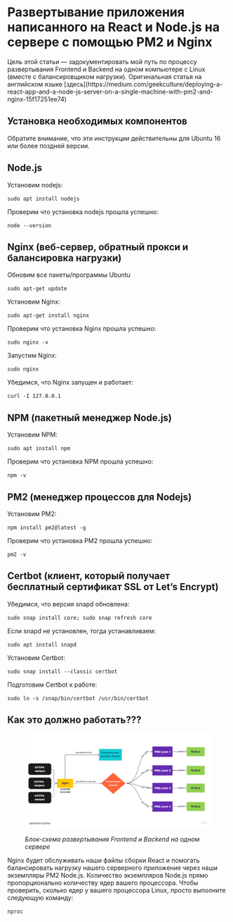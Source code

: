<h1>Развертывание приложения написанного на React и Node.js на сервере с помощью PM2 и Nginx</h1>
Цель этой статьи — задокументировать мой путь по процессу развертывания Frontend и Backend на одном компьютере с Linux (вместе с балансировщиком нагрузки).
Оригинальная статья на английском языке [здесь](https://medium.com/geekculture/deploying-a-react-app-and-a-node-js-server-on-a-single-machine-with-pm2-and-nginx-15f17251ee74)

<h2 style="backgroud-color: #BFEBED">Установка необходимых компонентов</h2>
Обратите внимание, что эти инструкции действительны для Ubuntu 16 или более поздней версии.

<h2>Node.js</h2>
Установим nodejs:

```
sudo apt install nodejs
```

Проверим что установка nodejs прошла успешно:
```
node --version
```
<h2>Nginx (веб-сервер, обратный прокси и балансировка нагрузки)</h2>

Обновим все пакеты/программы Ubuntu
```
sudo apt-get update
```

Установим Nginx:
```
sudo apt-get install nginx
```

Проверим что установка Nginx прошла успешно:
```
sudo nginx -v
```

Запустим Nginx:
```
sudo nginx
```

Убедимся, что Nginx запущен и работает:
```
curl -I 127.0.0.1
```

<h2>NPM (пакетный менеджер Node.js)</h2>

Установим NPM:
```
sudo apt install npm
```

Проверим что установка NPM прошла успешно:
```
npm -v
```
<h2>PM2 (менеджер процессов для Nodejs)</h2>

Установим PM2:
```
npm install pm2@latest -g
```

Проверим что установка PM2 прошла успешно:
```
pm2 -v
```

<h2>Certbot (клиент, который получает бесплатный сертификат SSL от Let’s Encrypt)</h2>
Убедимся, что версия snapd обновлена:

```
sudo snap install core; sudo snap refresh core
```
Если snapd не установлен, тогда устанавливаем:
```
sudo apt install snapd
```
Установим Certbot:
```
sudo snap install --classic certbot
```

Подготовим Certbot к работе:
```
sudo ln -s /snap/bin/certbot /usr/bin/certbot
```
<h2>Как это должно работать???</h2>
<figure class="sign">
  <p><img src="img/server.png"></p>
  <figcaption><i>Блок-схема развертывания Frontend и Backend на одном сервере</i></figcaption>
</figure>



    
Nginx будет обслуживать наши файлы сборки React и помогать балансировать нагрузку нашего серверного приложения через наши экземпляры PM2 Node.js. Количество экземпляров Node.js прямо пропорционально количеству ядер вашего процессора. Чтобы проверить, сколько ядер у вашего процессора Linux, просто выполните следующую команду:
```
nproc
```









